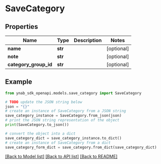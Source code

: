 # SaveCategory


## Properties

Name | Type | Description | Notes
------------ | ------------- | ------------- | -------------
**name** | **str** |  | [optional] 
**note** | **str** |  | [optional] 
**category_group_id** | **str** |  | [optional] 

## Example

```python
from ynab_sdk_openapi.models.save_category import SaveCategory

# TODO update the JSON string below
json = "{}"
# create an instance of SaveCategory from a JSON string
save_category_instance = SaveCategory.from_json(json)
# print the JSON string representation of the object
print(SaveCategory.to_json())

# convert the object into a dict
save_category_dict = save_category_instance.to_dict()
# create an instance of SaveCategory from a dict
save_category_form_dict = save_category.from_dict(save_category_dict)
```
[[Back to Model list]](../README.md#documentation-for-models) [[Back to API list]](../README.md#documentation-for-api-endpoints) [[Back to README]](../README.md)


